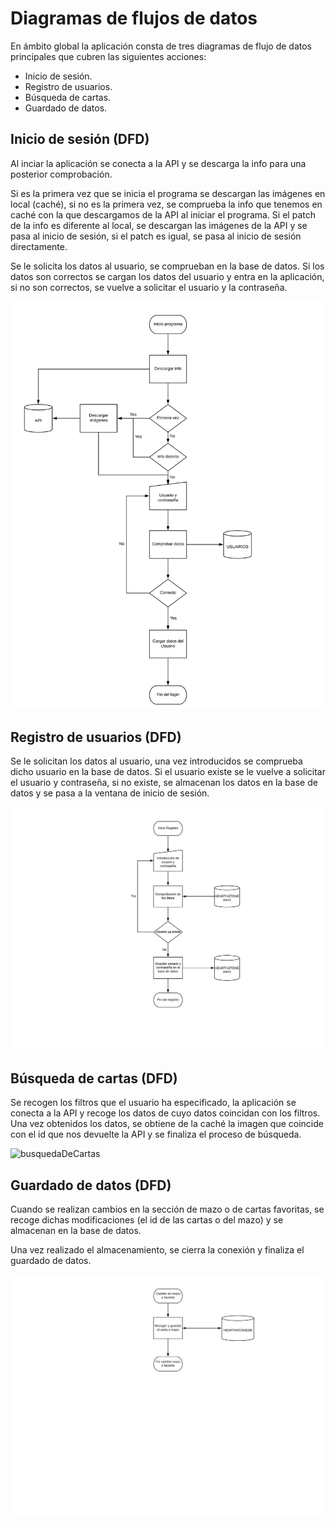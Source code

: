 # Diagramas de flujos de datos

En ámbito global la aplicación consta de tres diagramas de flujo de datos principales que cubren las siguientes acciones:

- Inicio de sesión.
- Registro de usuarios.
- Búsqueda de cartas.
- Guardado de datos.



## Inicio de sesión (DFD)

Al inciar la aplicación se conecta a la API y se descarga la info para una posterior comprobación.

Si es la primera vez que se inicia el programa se descargan las imágenes en local (caché), si no es la primera vez, se comprueba la info que tenemos en caché con la que descargamos de la API al iniciar el programa. Si el patch de la info  es diferente al local, se descargan las imágenes de la API y se pasa al inicio de sesión, si el patch es igual, se pasa al inicio de sesión directamente.

Se le solicita los datos al usuario, se comprueban en la base de datos. Si los datos son correctos se cargan los datos del usuario y entra en la aplicación, si no son correctos, se vuelve a solicitar el usuario y la contraseña.



![inicioSesion](https://github.com/Cristoto/hearthStoneInfo/blob/master/doc/DFD/inicioSesion.png)



## Registro de usuarios (DFD)

Se le solicitan los datos al usuario, una vez introducidos se comprueba dicho usuario en la base de datos. Si el usuario existe se le vuelve a solicitar el usuario y contraseña, si no existe, se almacenan los datos en la base de datos y se pasa a la ventana de inicio de sesión.



![registroUsuario](https://github.com/Cristoto/hearthStoneInfo/blob/master/doc/DFD/registroUsuario.png)

## 

## Búsqueda de cartas (DFD)

 Se recogen los filtros que el usuario ha especificado, la aplicación se conecta a la API y recoge los datos de cuyo datos coincidan con los filtros. Una vez obtenidos los datos, se obtiene de la caché la imagen que coincide con el id que nos devuelte la API y se finaliza el proceso de búsqueda.

![busquedaDeCartas](https://github.com/Cristoto/hearthStoneInfo/blob/master/doc/DFD/BúsquedaDeCartas.png)



## Guardado de datos (DFD)

Cuando se realizan cambios en la sección de mazo o de cartas favoritas, se recoge dichas modificaciones (el id de las cartas o del mazo) y se almacenan en la base de datos.

Una vez realizado el almacenamiento, se cierra la conexión y finaliza el guardado de datos.



![guardadoDeDatos](https://github.com/Cristoto/hearthStoneInfo/blob/master/doc/DFD/guardarDatos.png)
